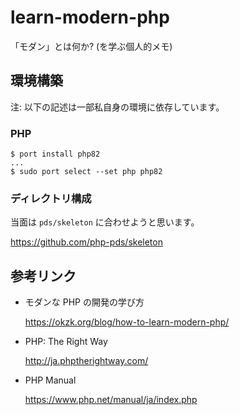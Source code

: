 # learn-modern-php

「モダン」とは何か? (を学ぶ個人的メモ)

## 環境構築

注: 以下の記述は一部私自身の環境に依存しています。

### PHP

```
$ port install php82
...
$ sudo port select --set php php82
```

### ディレクトリ構成

当面は `pds/skeleton` に合わせようと思います。

https://github.com/php-pds/skeleton

## 参考リンク

* モダンな PHP の開発の学び方

    https://okzk.org/blog/how-to-learn-modern-php/

* PHP: The Right Way

    http://ja.phptherightway.com/

* PHP Manual

    https://www.php.net/manual/ja/index.php
